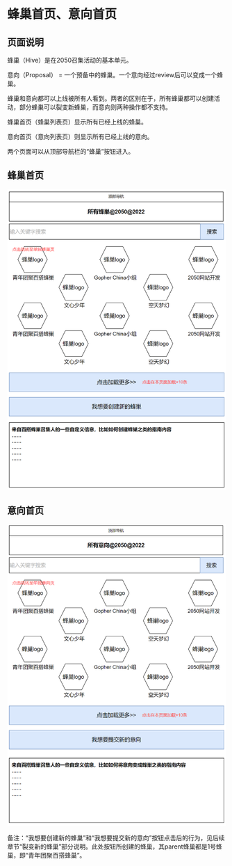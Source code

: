 # 蜂巢首页、意向首页

## 页面说明

蜂巢（Hive）是在2050召集活动的基本单元。

意向（Proposal） = 一个预备中的蜂巢。一个意向经过review后可以变成一个蜂巢。

蜂巢和意向都可以上线被所有人看到。两者的区别在于，所有蜂巢都可以创建活动，部分蜂巢可以裂变新蜂巢，而意向则两种操作都不支持。

蜂巢首页（蜂巢列表页）显示所有已经上线的蜂巢。

意向首页（意向列表页）则显示所有已经上线的意向。

两个页面可以从顶部导航栏的“蜂巢”按钮进入。

## 蜂巢首页

![](../4/all-hives.png)

## 意向首页

![](../4/all-proposal.png)

备注：“我想要创建新的蜂巢”和“我想要提交新的意向”按钮点击后的行为，见后续章节“裂变新的蜂巢”部分说明。此处按钮所创建的蜂巢，其parent蜂巢都是1号蜂巢，即“青年团聚百搭蜂巢”。